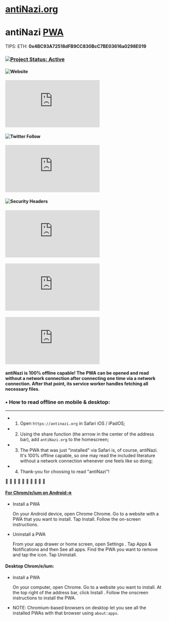 # [antiNazi.org](https://antinazi.org)
# antiNazi [PWA](https://support.google.com/chrome/answer/9658361)
TIPS: ETH: **0x4BC93A72518dFB9CC830BcC7BE03616a0298E019**
###  [![Project Status: Active](https://www.repostatus.org/badges/latest/active.svg)](https://www.repostatus.org/#active)
#### ![Website](https://img.shields.io/website?color=black&label=web%20app&logo=linux&logoColor=black&style=flat-square&url=https%3A%2F%2Fantinazi.org)
#### ![GitHub language count](https://img.shields.io/github/languages/count/Antifa-Productions/antiNazi.org?color=black&logo=git&logoColor=black&style=flat-square)
#### ![Twitter Follow](https://img.shields.io/twitter/follow/DeVoltairine?&style=flat-square&color=black&logo=twitter&logoColor=black)
#### ![Chromium HSTS preload](https://img.shields.io/hsts/preload/antinazi.org?logo=googlechrome&style=flat-square&color=black&logoColor=black)
#### ![Security Headers](https://img.shields.io/security-headers?style=flat-square&color=black&url=https%3A%2F%2Fantinazi.org)
#### ![Mozilla HTTP Observatory Grade](https://img.shields.io/mozilla-observatory/grade-score/antinazi.org?&logo=mozilla&style=flat-square&color=black&logoColor=black)
#### ![GitHub code size in bytes](https://img.shields.io/github/languages/code-size/Antifa-Productions/antiNazi.org?style=flat-square&color=black&logo=debian&logoColor=black)
#### ![Top Language](https://img.shields.io/github/languages/top/Antifa-Productions/antiNazi.org?style=flat-square&color=black&logo=html5&logoColor=black)
#### **antiNazi** is 100% offline capable! The PWA can be opened and read without a network connection after connecting one time via a network connection. After that point, its service worker handles fetching all necessary files.

### • How to read offline on mobile & desktop:

---

- 1. Open `https://antinazi.org` in Safari iOS / iPadOS;

- 2. Using the share function (the arrrow in the center of the address bar), add `antiNazi.org` to the homescreen;

- 3. The PWA that was just "installed" via Safari is, of course, antiNazi. It's 100% offline capable, so one may read the included literature without a network connection whenever one feels like so doing;

- 4. Thank-you for choosing to read "antiNazi"!

 🏴 🏴 🏴 🏴 🏴 🏴 🏴 🏴 🏴 🏴

#### [For Chrom/e/ium on Android:=>](https://support.google.com/chrome/answer/9658361)

- Install a PWA

  On your Android device, open Chrome Chrome. Go to a website with a PWA that you want to install. Tap Install. Follow the on-screen instructions.

- Uninstall a PWA

  From your app drawer or home screen, open Settings . Tap Apps & Notifications and then See all apps. Find the PWA you want to remove and tap the icon. Tap Uninstall.

#### Desktop Chrom/e/ium:

- Install a PWA

  On your computer, open Chrome. Go to a website you want to install. At the top right of the address bar, click Install . Follow the onscreen instructions to install the PWA.

- NOTE: Chromium-based browsers on desktop let you see all the installed PWAs with that browser using `about:apps`.
